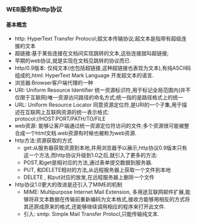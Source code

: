 ### WEB服务和http协议
#### 基本概念
- http: HyperText Transfer Protocol;超文本传输协议;超文本是指带有超级连接的文本
- 超链接:基于某些连接在文档间实现跳转的文本,这些连接就叫超链接;
- 早期的web协议,就是实现在文档见跳转的协议而已.
- http/0.9版本: 仅纯文本(也包括超链接,这种超链接也表现为文本),有纯ASCII码组成的,html: HyperText Mark Language 开发超文本的语言.
- 浏览器:Browser客户端代理的一种
- URI: Uniform Resource Identifier 统一资源标识符,用于标记全局范围内(并不仅限于互联网)唯一资源访问路径的命名方式;统一指的是路径格式上的统一
- URL: Uniform Resource Locator 同意资源定位符,是URI的一个子集,用于描述在互联网上互联网资源的统一表示格式: protocol://HOST:PORT/PATH/TO/FILE
- web资源: 能够让客户端通过统一资源定位符访问的文件;多个资源很可能被整合成一个html文档.web资源有时候也被称为web资源.
- http方法:资源获取的方式
    - get:从服务器获取资源到本地,并用浏览器予以展示;http协议0.9版本只有这一个方法,而http协议升级到1.0之后,就引入了更多的方法:
    - POST,和get是相对应的方法,通过表单提交数据到服务器.
    - PUT, 和DELETE相对的方法,从远程服务器上获取一个文件到本地
    - DELETE , 和put对应的放发,在远程服务器上删除一个文件
- http协议1.0更大的改进是还引入了MIME的机制
    - MIME: Multipurpose Internet Mail Extension, 多用途互联网邮件扩展,能够将非文本数据在传输前重新编码为文本格式,接收方能够用相反的方式将其还原成原来的格式,还能够继续调用相应的程序来打开此文件.
    - 引入: smtp: Simple Mail Transfer Protocl,只能传输纯文本.